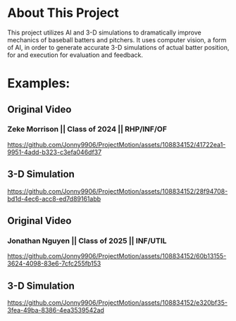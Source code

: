 # About This Project
This project utilizes AI and 3-D simulations to dramatically improve mechanics of baseball batters and pitchers. It uses computer vision, a form of AI, in order to generate accurate 3-D simulations of actual batter position, for and execution for evaluation and feedback.


# Examples:
## Original Video
### Zeke Morrison || Class of 2024 || RHP/INF/OF
https://github.com/Jonny9906/ProjectMotion/assets/108834152/41722ea1-9951-4add-b323-c3efa046df37

## 3-D Simulation
https://github.com/Jonny9906/ProjectMotion/assets/108834152/28f94708-bd1d-4ec6-acc8-ed7d89161abb

## Original Video
### Jonathan Nguyen || Class of 2025 || INF/UTIL
https://github.com/Jonny9906/ProjectMotion/assets/108834152/60b13155-3624-4098-83e6-7cfc255fb153

## 3-D Simulation
https://github.com/Jonny9906/ProjectMotion/assets/108834152/e320bf35-3fea-49ba-8386-4ea3539542ad
